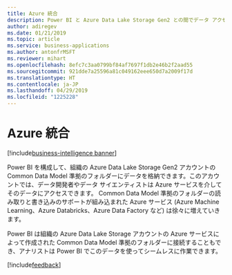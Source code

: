 ```yaml
---
title: Azure 統合
description: Power BI と Azure Data Lake Storage Gen2 との間でデータ アクセスを統合することによる、ロール間でのコラボレーション
author: adiregev
ms.date: 01/21/2019
ms.topic: article
ms.service: business-applications
ms.author: antonfrMSFT
ms.reviewer: mihart
ms.openlocfilehash: 8efc7c3aa0799bf84af7697f1db2e46b2f2aad55
ms.sourcegitcommit: 921dde7a25596a81c049162eee650d7a2009f17d
ms.translationtype: HT
ms.contentlocale: ja-JP
ms.lasthandoff: 04/29/2019
ms.locfileid: "1225228"
---
```

# <a name="azure-integration"></a>Azure 統合
[!include[business-intelligence banner](../../../includes/business-intelligence.md)]

Power BI を構成して、組織の Azure Data Lake Storage Gen2 アカウントの Common Data Model 準拠のフォルダーにデータを格納できます。このアカウントでは、データ開発者やデータ サイエンティストは Azure サービスを介してそのデータにアクセスできます。 Common Data Model 準拠のフォルダーの読み取りと書き込みのサポートが組み込まれた Azure サービス (Azure Machine Learning、Azure Databricks、Azure Data Factory など) は徐々に増えていきます。

Power BI は組織の Azure Data Lake Storage アカウントの Azure サービスによって作成された Common Data Model 準拠のフォルダーに接続することもでき、アナリストは Power BI でこのデータを使ってシームレスに作業できます。

[!include[feedback](../../includes/service-feedback.md)]